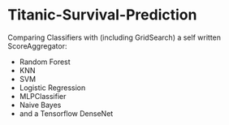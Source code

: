 # Titanic-Survival-Prediction
Comparing Classifiers with (including GridSearch) a self written ScoreAggregator:
- Random Forest
- KNN
- SVM
- Logistic Regression
- MLPClassifier
- Naive Bayes
- and a Tensorflow DenseNet
